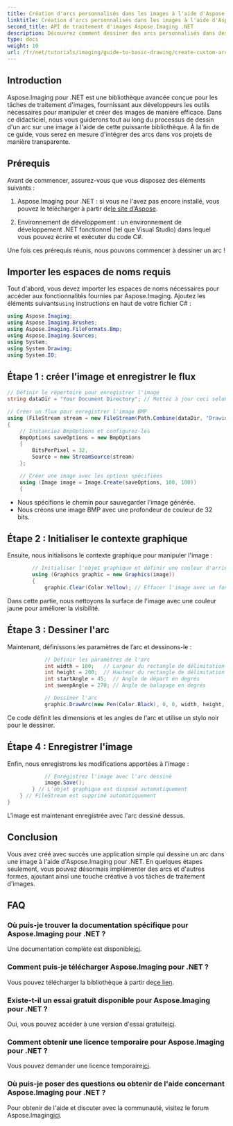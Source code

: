 ```yaml
---
title: Création d'arcs personnalisés dans les images à l'aide d'Aspose.Imaging pour .NET
linktitle: Création d'arcs personnalisés dans les images à l'aide d'Aspose.Imaging pour .NET
second_title: API de traitement d'images Aspose.Imaging .NET
description: Découvrez comment dessiner des arcs personnalisés dans des images à l'aide d'Aspose.Imaging pour .NET. Suivez les instructions étape par étape pour configurer votre image, initialiser le contexte graphique, définir les paramètres d'arc et enregistrer la sortie finale.
type: docs
weight: 10
url: /fr/net/tutorials/imaging/guide-to-basic-drawing/create-custom-arc-in-images/
---
```

## Introduction

Aspose.Imaging pour .NET est une bibliothèque avancée conçue pour les tâches de traitement d'images, fournissant aux développeurs les outils nécessaires pour manipuler et créer des images de manière efficace. Dans ce didacticiel, nous vous guiderons tout au long du processus de dessin d'un arc sur une image à l'aide de cette puissante bibliothèque. À la fin de ce guide, vous serez en mesure d'intégrer des arcs dans vos projets de manière transparente.

## Prérequis

Avant de commencer, assurez-vous que vous disposez des éléments suivants :

1.  Aspose.Imaging pour .NET : si vous ne l'avez pas encore installé, vous pouvez le télécharger à partir de[le site d'Aspose](https://releases.aspose.com/imaging/net/).

2. Environnement de développement : un environnement de développement .NET fonctionnel (tel que Visual Studio) dans lequel vous pouvez écrire et exécuter du code C#.

Une fois ces prérequis réunis, nous pouvons commencer à dessiner un arc !

## Importer les espaces de noms requis

 Tout d'abord, vous devez importer les espaces de noms nécessaires pour accéder aux fonctionnalités fournies par Aspose.Imaging. Ajoutez les éléments suivants`using` instructions en haut de votre fichier C# :

```csharp
using Aspose.Imaging;
using Aspose.Imaging.Brushes;
using Aspose.Imaging.FileFormats.Bmp;
using Aspose.Imaging.Sources;
using System;
using System.Drawing;
using System.IO;
```

## Étape 1 : créer l’image et enregistrer le flux

```csharp
// Définir le répertoire pour enregistrer l'image
string dataDir = "Your Document Directory"; // Mettez à jour ceci selon votre chemin préféré

// Créer un flux pour enregistrer l'image BMP
using (FileStream stream = new FileStream(Path.Combine(dataDir, "DrawingArc_out.bmp"), FileMode.Create))
{
    // Instanciez BmpOptions et configurez-les
    BmpOptions saveOptions = new BmpOptions
    {
        BitsPerPixel = 32,
        Source = new StreamSource(stream)
    };

    // Créer une image avec les options spécifiées
    using (Image image = Image.Create(saveOptions, 100, 100))
    {
```

- Nous spécifions le chemin pour sauvegarder l'image générée.
- Nous créons une image BMP avec une profondeur de couleur de 32 bits.

## Étape 2 : Initialiser le contexte graphique

Ensuite, nous initialisons le contexte graphique pour manipuler l'image :

```csharp
        // Initialiser l'objet graphique et définir une couleur d'arrière-plan
        using (Graphics graphic = new Graphics(image))
        {
            graphic.Clear(Color.Yellow); // Effacer l'image avec un fond jaune
```

Dans cette partie, nous nettoyons la surface de l'image avec une couleur jaune pour améliorer la visibilité.

## Étape 3 : Dessiner l'arc

Maintenant, définissons les paramètres de l’arc et dessinons-le :

```csharp
            // Définir les paramètres de l'arc
            int width = 100;   // Largeur du rectangle de délimitation
            int height = 200;  // Hauteur du rectangle de délimitation
            int startAngle = 45;  // Angle de départ en degrés
            int sweepAngle = 270; // Angle de balayage en degrés

            // Dessiner l'arc
            graphic.DrawArc(new Pen(Color.Black), 0, 0, width, height, startAngle, sweepAngle);
```

Ce code définit les dimensions et les angles de l'arc et utilise un stylo noir pour le dessiner.

## Étape 4 : Enregistrer l'image

Enfin, nous enregistrons les modifications apportées à l'image :

```csharp
            // Enregistrez l'image avec l'arc dessiné
            image.Save();
        } // L'objet graphique est disposé automatiquement
    } // FileStream est supprimé automatiquement
}
```

L'image est maintenant enregistrée avec l'arc dessiné dessus.

## Conclusion

Vous avez créé avec succès une application simple qui dessine un arc dans une image à l'aide d'Aspose.Imaging pour .NET. En quelques étapes seulement, vous pouvez désormais implémenter des arcs et d'autres formes, ajoutant ainsi une touche créative à vos tâches de traitement d'images.

## FAQ

### Où puis-je trouver la documentation spécifique pour Aspose.Imaging pour .NET ?

 Une documentation complète est disponible[ici](https://reference.aspose.com/imaging/net/).

### Comment puis-je télécharger Aspose.Imaging pour .NET ?

 Vous pouvez télécharger la bibliothèque à partir de[ce lien](https://releases.aspose.com/imaging/net/).

### Existe-t-il un essai gratuit disponible pour Aspose.Imaging pour .NET ?

 Oui, vous pouvez accéder à une version d'essai gratuite[ici](https://releases.aspose.com/).

### Comment obtenir une licence temporaire pour Aspose.Imaging pour .NET ?

 Vous pouvez demander une licence temporaire[ici](https://purchase.conholdate.com/temporary-license/).

### Où puis-je poser des questions ou obtenir de l'aide concernant Aspose.Imaging pour .NET ?

 Pour obtenir de l'aide et discuter avec la communauté, visitez le forum Aspose.Imaging[ici](https://forum.aspose.com/).
